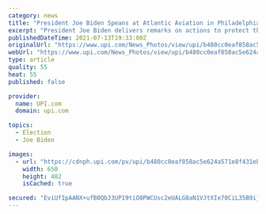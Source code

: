 ```yaml
---
category: news
title: "President Joe Biden Speans at Atlantic Aviation in Philadelphia"
excerpt: "President Joe Biden delivers remarks on actions to protect the sacred, constitutional right to vote in Philadelphia on Tuesday, July 13, 2021. Photo by John Angelillo/UPI"
publishedDateTime: 2021-07-13T19:33:00Z
originalUrl: "https://www.upi.com/News_Photos/view/upi/b480cc0eaf858ac5e624a571e8f431eb/President-Joe-Biden-Speans-at-Atlantic-Aviation-in-Philadelphia/"
webUrl: "https://www.upi.com/News_Photos/view/upi/b480cc0eaf858ac5e624a571e8f431eb/President-Joe-Biden-Speans-at-Atlantic-Aviation-in-Philadelphia/"
type: article
quality: 55
heat: 55
published: false

provider:
  name: UPI.com
  domain: upi.com

topics:
  - Election
  - Joe Biden

images:
  - url: "https://cdnph.upi.com/pv/upi/b480cc0eaf858ac5e624a571e8f431eb/BIDEN-PHILADELPHIA.jpg"
    width: 650
    height: 482
    isCached: true

secured: "EviUfIpAANX+ufB0QbJ3UP19tiO8PWCUsc2eUALG8aN1VJtXIe70CiL35B9ijzSD8c/eLqxcU/WZ2L9iq/Vnlhu10ZkMRcDIsi8CNslZFuBEgVhY/Azcr37LWup2hS1EU572mtOd6AFkTLQj8SANfS8Fz/gARZ1dUrFnwJOd6+sHFxCc5epY/1Kisq1WNZxkgVjTbndZQDxGLBZbBpzlcGJ1VDk7RtVXy1WTfo5LaeaqyemPhoe05xTfGZ/hmDRh7P5Fd9VLlN0vC9xSMrWp64VohfcVMUotlFf8019oQ4GQqBExOX95LVPvOQrrg3G9UToPCsQdXGuQw2xOUE1PgWQtPoPe3vLf2b3rghjbUM8=;yFweq9G7lOg8hc5j3iCG/w=="
---
```


